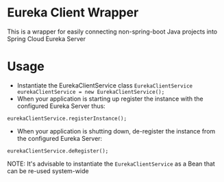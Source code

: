 Eureka Client Wrapper
=====================
This is a wrapper for easily connecting non-spring-boot Java projects into Spring Cloud Eureka Server

Usage
=====
- Instantiate the EurekaClientService class `EurekaClientService eurekaClientService = new EurekaClientService();`
- When your application is starting up register the instance with the configured Eureka Server thus:

```
eurekaClientService.registerInstance();
```

- When your application is shutting down, de-register the instance from the configured Eureka Server:

```
eurekaClientService.deRegister();
```

NOTE: It's advisable to instantiate the `EurekaClientService` as a Bean that can be re-used system-wide


